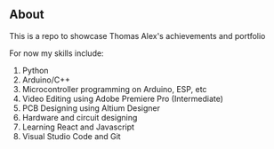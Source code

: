 ## About
This is a repo to showcase Thomas Alex's achievements and portfolio

For now my skills include:
1. Python
2. Arduino/C++
3. Microcontroller programming on Arduino, ESP, etc
4. Video Editing using Adobe Premiere Pro (Intermediate)
5. PCB Designing using Altium Designer
6. Hardware and circuit designing
7. Learning React and Javascript
8. Visual Studio Code and Git